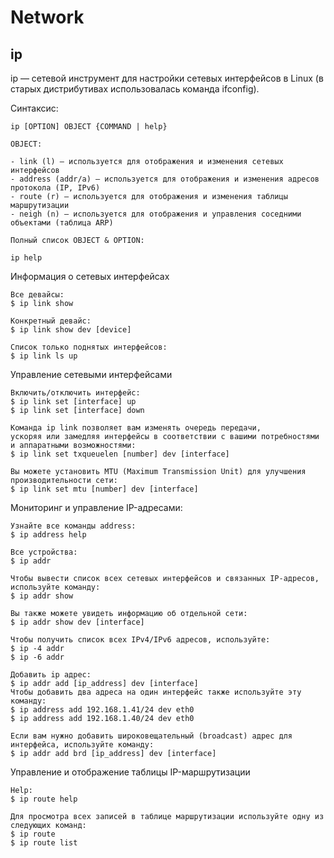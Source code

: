 # Network

## ip

ip — сетевой инструмент для настройки сетевых интерфейсов в Linux (в старых дистрибутивах использовалась команда ifconfig).

Синтаксис:

```
ip [OPTION] OBJECT {COMMAND | help}

OBJECT:

- link (l) — используется для отображения и изменения сетевых интерфейсов
- address (addr/a) — используется для отображения и изменения адресов протокола (IP, IPv6)
- route (r) — используется для отображения и изменения таблицы маршрутизации
- neigh (n) — используется для отображения и управления соседними объектами (таблица ARP)

Полный список OBJECT & OPTION:

ip help
```

Информация о сетевых интерфейсах

```
Все девайсы:
$ ip link show

Конкретный девайс:
$ ip link show dev [device]

Список только поднятых интерфейсов:
$ ip link ls up
```

Управление сетевыми интерфейсами

```
Включить/отключить интерфейс:
$ ip link set [interface] up
$ ip link set [interface] down

Команда ip link позволяет вам изменять очередь передачи, 
ускоряя или замедляя интерфейсы в соответствии с вашими потребностями 
и аппаратными возможностями:
$ ip link set txqueuelen [number] dev [interface]

Вы можете установить MTU (Maximum Transmission Unit) для улучшения производительности сети:
$ ip link set mtu [number] dev [interface]
```

Мониторинг и управление IP-адресами:

```
Узнайте все команды address:
$ ip address help

Все устройства:
$ ip addr

Чтобы вывести список всех сетевых интерфейсов и связанных IP-адресов, используйте команду:
$ ip addr show

Вы также можете увидеть информацию об отдельной сети:
$ ip addr show dev [interface]

Чтобы получить список всех IPv4/IPv6 адресов, используйте:
$ ip -4 addr
$ ip -6 addr

Добавить ip адрес:
$ ip addr add [ip_address] dev [interface]
Чтобы добавить два адреса на один интерфейс также используйте эту команду:
$ ip address add 192.168.1.41/24 dev eth0
$ ip address add 192.168.1.40/24 dev eth0

Если вам нужно добавить широковещательный (broadcast) адрес для интерфейса, используйте команду:
$ ip addr add brd [ip_address] dev [interface]
```

Управление и отображение таблицы IP-маршрутизации

```
Help:
$ ip route help

Для просмотра всех записей в таблице маршрутизации используйте одну из следующих команд:
$ ip route
$ ip route list


```
